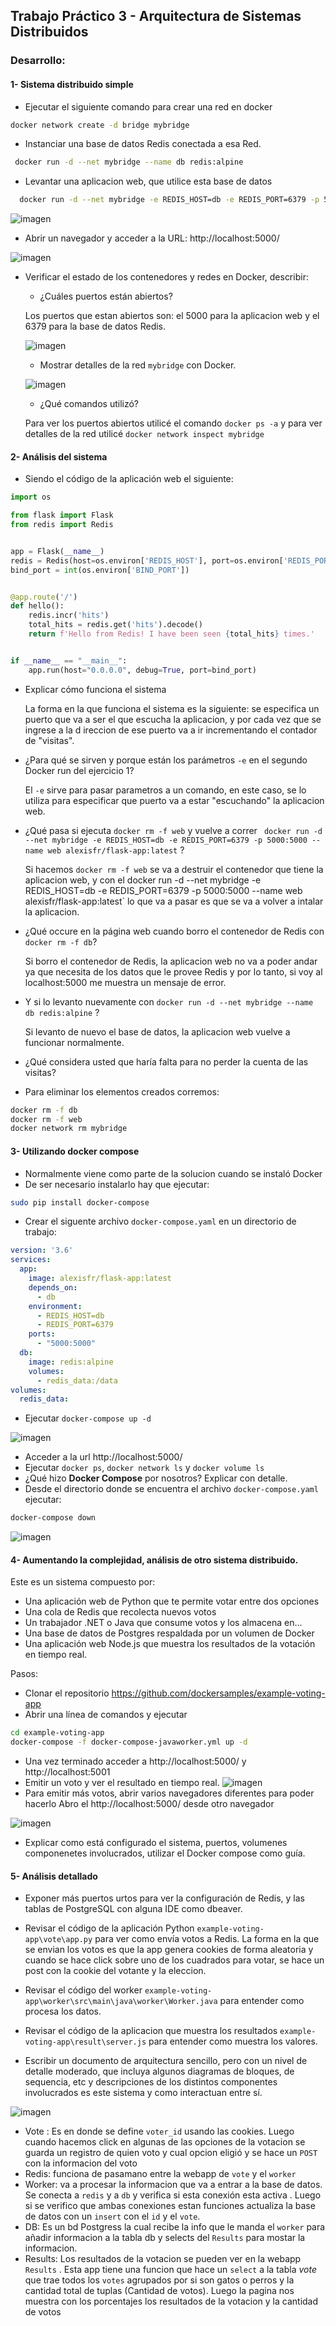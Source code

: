 ## Trabajo Práctico 3 - Arquitectura de Sistemas Distribuidos

### Desarrollo:


#### 1- Sistema distribuido simple 
  - Ejecutar el siguiente comando para crear una red en docker
  ```bash
  docker network create -d bridge mybridge
  ```
  - Instanciar una base de datos Redis conectada a esa Red.
  ```bash
   docker run -d --net mybridge --name db redis:alpine
   ```
  - Levantar una aplicacion web, que utilice esta base de datos
  ```bash
    docker run -d --net mybridge -e REDIS_HOST=db -e REDIS_PORT=6379 -p 5000:5000 --name web alexisfr/flask-app:latest
  ```
  
  ![imagen](https://user-images.githubusercontent.com/48757979/131233894-d22edfdf-b077-46eb-9f20-54796eb68bd3.png)

  - Abrir un navegador y acceder a la URL: http://localhost:5000/
 
  ![imagen](https://user-images.githubusercontent.com/48757979/131233899-ef9df48c-4dc1-4f9d-9d8b-61f0984cc11d.png)

  - Verificar el estado de los contenedores y redes en Docker, describir:
    - ¿Cuáles puertos están abiertos?
   
    Los puertos que estan abiertos son: el 5000 para la aplicacion web y el 6379 para la base de datos Redis.
    
    ![imagen](https://user-images.githubusercontent.com/48757979/131233908-99118d63-13d6-430d-a1cc-48c1fb4e3af3.png)
    - Mostrar detalles de la red `mybridge` con Docker.
    
    ![imagen](https://user-images.githubusercontent.com/48757979/131233925-51972b95-c858-49f6-aa8d-263b39d51b4b.png)

    - ¿Qué comandos utilizó?
    
    Para ver los puertos abiertos utilicé el comando `docker ps -a` y para ver detalles de la red utilicé `docker network inspect mybridge`


#### 2- Análisis del sistema 
  - Siendo el código de la aplicación web el siguiente:
```python
import os

from flask import Flask
from redis import Redis


app = Flask(__name__)
redis = Redis(host=os.environ['REDIS_HOST'], port=os.environ['REDIS_PORT'])
bind_port = int(os.environ['BIND_PORT'])


@app.route('/')
def hello():
    redis.incr('hits')
    total_hits = redis.get('hits').decode()
    return f'Hello from Redis! I have been seen {total_hits} times.'


if __name__ == "__main__":
    app.run(host="0.0.0.0", debug=True, port=bind_port)
```
  - Explicar cómo funciona el sistema
 
    La forma en la que funciona el sistema es la siguiente: se especifica un puerto que va a ser el que escucha la aplicacion, y por cada vez que se ingrese a la d     ireccion de ese puerto va a ir incrementando el contador de "visitas".

  - ¿Para qué se sirven y porque están los parámetros `-e` en el segundo Docker run del ejercicio 1?

     El `-e` sirve para pasar parametros a un comando, en este caso, se lo utiliza para especificar que puerto va a estar "escuchando" la aplicacion web.
  
  - ¿Qué pasa si ejecuta `docker rm -f web` y vuelve a correr ` docker run -d --net mybridge -e REDIS_HOST=db -e REDIS_PORT=6379 -p 5000:5000 --name web alexisfr/flask-app:latest` ?
  
    Si hacemos `docker rm -f web` se va a destruir el contenedor que tiene la aplicacion web, y con el  docker run -d --net mybridge -e REDIS_HOST=db -e      REDIS_PORT=6379 -p 5000:5000 --name web alexisfr/flask-app:latest` lo que va a pasar es que se va a volver a intalar la aplicacion.
  
  - ¿Qué occure en la página web cuando borro el contenedor de Redis con `docker rm -f db`?
  
     Si borro el contenedor de Redis, la aplicacion web no va a poder andar ya que necesita de los datos que le provee Redis y por lo tanto, si voy al    localhost:5000 me muestra un mensaje de error.
  
  - Y si lo levanto nuevamente con `docker run -d --net mybridge --name db redis:alpine` ?
 
    Si levanto de nuevo el base de datos, la aplicacion web vuelve a funcionar normalmente.
  
  - ¿Qué considera usted que haría falta para no perder la cuenta de las visitas?
  
  - Para eliminar los elementos creados corremos:
  ```bash
  docker rm -f db
  docker rm -f web
  docker network rm mybridge
  ```
  
#### 3- Utilizando docker compose 
  - Normalmente viene como parte de la solucion cuando se instaló Docker
  - De ser necesario instalarlo hay que ejecutar:
  ```bash
  sudo pip install docker-compose
  ```
  - Crear el siguente archivo `docker-compose.yaml` en un directorio de trabajo:

```yaml
version: '3.6'
services:
  app:
    image: alexisfr/flask-app:latest
    depends_on:
      - db
    environment:
      - REDIS_HOST=db
      - REDIS_PORT=6379
    ports:
      - "5000:5000"
  db:
    image: redis:alpine
    volumes:
      - redis_data:/data
volumes:
  redis_data:
```

  - Ejecutar `docker-compose up -d`

![imagen](https://user-images.githubusercontent.com/48757979/131234320-999a2607-7383-4362-b161-e0b20341faef.png)

  - Acceder a la url http://localhost:5000/
  - Ejecutar `docker ps`, `docker network ls` y `docker volume ls`
  - ¿Qué hizo **Docker Compose** por nosotros? Explicar con detalle.
  - Desde el directorio donde se encuentra el archivo `docker-compose.yaml` ejecutar:
  ```bash
  docker-compose down
  ```
  ![imagen](https://user-images.githubusercontent.com/48757979/131234330-c4360806-4a77-4f52-afb9-a08a577700db.png)

 
#### 4- Aumentando la complejidad, análisis de otro sistema distribuido.
Este es un sistema compuesto por:

- Una aplicación web de Python que te permite votar entre dos opciones
- Una cola de Redis que recolecta nuevos votos
- Un trabajador .NET o Java que consume votos y los almacena en...
- Una base de datos de Postgres respaldada por un volumen de Docker
- Una aplicación web Node.js que muestra los resultados de la votación en tiempo real.

Pasos:
- Clonar el repositorio https://github.com/dockersamples/example-voting-app
- Abrir una línea de comandos y ejecutar
```bash
cd example-voting-app
docker-compose -f docker-compose-javaworker.yml up -d
```
- Una vez terminado acceder a http://localhost:5000/ y http://localhost:5001
- Emitir un voto y ver el resultado en tiempo real.
![imagen](https://user-images.githubusercontent.com/48757979/131234341-7ac6116f-e921-438a-abdb-449d68068620.png)
- Para emitir más votos, abrir varios navegadores diferentes para poder hacerlo
Abro el http://localhost:5000/  desde otro navegador

![imagen](https://user-images.githubusercontent.com/48757979/131234353-c50fd956-0bac-4d6d-afdd-dd6f7d3a0e7d.png)

- Explicar como está configurado el sistema, puertos, volumenes componenetes involucrados, utilizar el Docker compose como guía.

#### 5- Análisis detallado
- Exponer más puertos urtos para ver la configuración de Redis, y las tablas de PostgreSQL con alguna IDE como dbeaver.
- Revisar el código de la aplicación Python `example-voting-app\vote\app.py` para ver como envía votos a Redis.
La forma en la que se envian los votos es que la app genera cookies de forma aleatoria y cuando se hace click sobre uno de los cuadrados para votar, se hace un post con la cookie del votante y la eleccion.
- Revisar el código del worker `example-voting-app\worker\src\main\java\worker\Worker.java` para entender como procesa los datos.

- Revisar el código de la aplicacion que muestra los resultados `example-voting-app\result\server.js` para entender como muestra los valores.

- Escribir un documento de arquitectura sencillo, pero con un nivel de detalle moderado, que incluya algunos diagramas de bloques, de sequencia, etc y descripciones de los distintos componentes involucrados es este sistema y como interactuan entre sí.

![imagen](https://user-images.githubusercontent.com/48757979/142096414-1c99767b-e5cb-482f-aa9b-094036929498.png)

- Vote : Es en donde se define ```voter_id```  usando las cookies. Luego cuando hacemos click en algunas de las opciones de la votacion se guarda un registro de quien voto y cual opcion eligió y se hace un ```POST``` con la informacion del voto 
- Redis: funciona de pasamano entre la webapp de ```vote``` y el ```worker```
- Worker:  va a procesar la informacion que va a entrar a la base de datos. Se conecta a ```redis``` y a ```db``` y verifica si esta conexión esta activa . Luego si se verifico que ambas conexiones estan funciones actualiza la base de datos con un ```insert``` con el ```id``` y el ```vote```.
- DB: Es un bd Postgress la cual recibe la info que le manda el ```worker``` para añadir informacion a la tabla db y selects del ```Results``` para mostar la informacion. 
- Results: Los resultados de la votacion se pueden ver en la webapp ```Results``` . Esta app tiene una funcion que hace un ```select``` a la tabla *vote* que trae todos los ```votes``` agrupados por si son gatos o perros y la cantidad total de tuplas (Cantidad de votos). Luego la pagina nos muestra con los porcentajes los resultados de la votacion y la cantidad de votos
